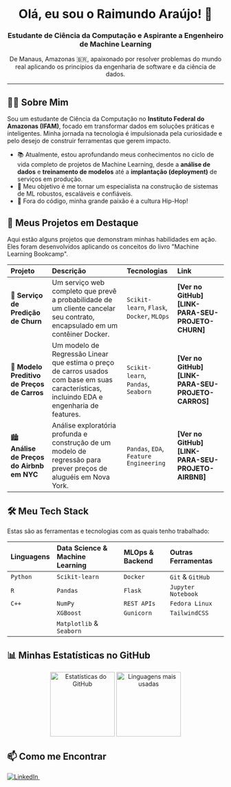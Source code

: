 <div align="center">
  <h1>Olá, eu sou o Raimundo Araújo! 👋</h1>
  <h3>Estudante de Ciência da Computação e Aspirante a Engenheiro de Machine Learning</h3>
  <p>De Manaus, Amazonas 🇧🇷, apaixonado por resolver problemas do mundo real aplicando os princípios da engenharia de software e da ciência de dados.</p>
</div>

---

## 👨‍💻 Sobre Mim

Sou um estudante de Ciência da Computação no **Instituto Federal do Amazonas (IFAM)**, focado em transformar dados em soluções práticas e inteligentes. Minha jornada na tecnologia é impulsionada pela curiosidade e pelo desejo de construir ferramentas que gerem impacto.

- 📚 Atualmente, estou aprofundando meus conhecimentos no ciclo de vida completo de projetos de Machine Learning, desde a **análise de dados** e **treinamento de modelos** até a **implantação (deployment)** de serviços em produção.
- 🎯 Meu objetivo é me tornar um especialista na construção de sistemas de ML robustos, escaláveis e confiáveis.
- 🎲 Fora do código, minha grande paixão é a cultura Hip-Hop!

## 🚀 Meus Projetos em Destaque

Aqui estão alguns projetos que demonstram minhas habilidades em ação. Eles foram desenvolvidos aplicando os conceitos do livro "Machine Learning Bookcamp".

| Projeto | Descrição | Tecnologias | Link |
| :--- | :--- | :--- | :--- |
| 🚢 **Serviço de Predição de Churn** | Um serviço web completo que prevê a probabilidade de um cliente cancelar seu contrato, encapsulado em um contêiner Docker. | `Scikit-learn`, `Flask`, `Docker`, `MLOps` | **[Ver no GitHub][LINK-PARA-SEU-PROJETO-CHURN]** |
| 🚗 **Modelo Preditivo de Preços de Carros** | Um modelo de Regressão Linear que estima o preço de carros usados com base em suas características, incluindo EDA e engenharia de features. | `Scikit-learn`, `Pandas`, `Seaborn` | **[Ver no GitHub][LINK-PARA-SEU-PROJETO-CARROS]** |
| 🏙️ **Análise de Preços do Airbnb em NYC** | Análise exploratória profunda e construção de um modelo de regressão para prever preços de aluguéis em Nova York. | `Pandas`, `EDA`, `Feature Engineering` | **[Ver no GitHub][LINK-PARA-SEU-PROJETO-AIRBNB]** |

## 🛠️ Meu Tech Stack

Estas são as ferramentas e tecnologias com as quais tenho trabalhado:

| Linguagens | Data Science & Machine Learning | MLOps & Backend | Outras Ferramentas |
| :--- | :--- | :--- | :--- |
| `Python` | `Scikit-learn` | `Docker` | `Git` & `GitHub` |
| `R` | `Pandas` | `Flask` | `Jupyter Notebook` |
| `C++` | `NumPy` | `REST APIs` | `Fedora Linux` |
| | `XGBoost` | `Gunicorn` | `TailwindCSS` |
| | `Matplotlib` & `Seaborn` | | |

## 📊 Minhas Estatísticas no GitHub

<div align="center">
  <img src="https://github-readme-stats.vercel.app/api?username=raimundoivy&show_icons=true&include_all_commits=true&count_private=true&theme=dracula&hide_border=true&locale=pt-br" height="150" alt="Estatísticas do GitHub" />
  <img src="https://github-readme-stats.vercel.app/api/top-langs?username=raimundoivy&layout=compact&theme=dracula&hide_border=true&locale=pt-br" height="150" alt="Linguagens mais usadas" />
</div>

## 📫 Como me Encontrar

<div align="left">
  <a href="https://www.linkedin.com/in/raimundoivy/" target="_blank">
    <img src="https://img.shields.io/badge/LinkedIn-0077B5?style=for-the-badge&logo=linkedin&logoColor=white" alt="LinkedIn" />
  </a>
  &nbsp;
  </div>
